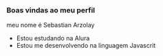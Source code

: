### Boas vindas ao meu perfil 

meu nome é Sebastian Arzolay

- Estou estudando na Alura
- Estou me desenvolvendo na linguagem Javascrit
